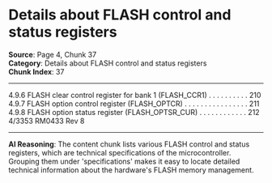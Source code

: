 # Details about FLASH control and status registers

**Source**: Page 4, Chunk 37  
**Category**: Details about FLASH control and status registers  
**Chunk Index**: 37

---

4.9.6 FLASH clear control register for bank 1 (FLASH_CCR1) . . . . . . . . . . 210
4.9.7 FLASH option control register (FLASH_OPTCR) . . . . . . . . . . . . . . . . 211
4.9.8 FLASH option status register (FLASH_OPTSR_CUR) . . . . . . . . . . . . 212
4/3353 RM0433 Rev 8

---

**AI Reasoning**: The content chunk lists various FLASH control and status registers, which are technical specifications of the microcontroller. Grouping them under 'specifications' makes it easy to locate detailed technical information about the hardware's FLASH memory management.
